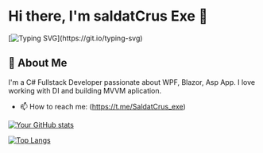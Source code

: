 # Hi there, I'm saldatCrus Exe 🦊

[![Typing SVG](https://readme-typing-svg.herokuapp.com?font=Fira+Code&pause=1000&color=1DA1F2&width=435&lines=Full+Stack+Developer;Closed+Source+Contributor;Team+Lead;)](https://git.io/typing-svg)

## 🚀 About Me

I'm a С# Fullstack Developer passionate about WPF, Blazor, Asp App. I love working with DI and building MVVM aplication.

- 📫 How to reach me: (https://t.me/SaldatCrus_exe)

[![Your GitHub stats](https://github-readme-stats.vercel.app/api?username=saldatCrus&show_icons=true&theme=radical)](https://github.com/saldatCrus)

[![Top Langs](https://github-readme-stats.vercel.app/api/top-langs/?username=saldatCrus&layout=compact&theme=radical)](https://github.com/saldatCrus)
